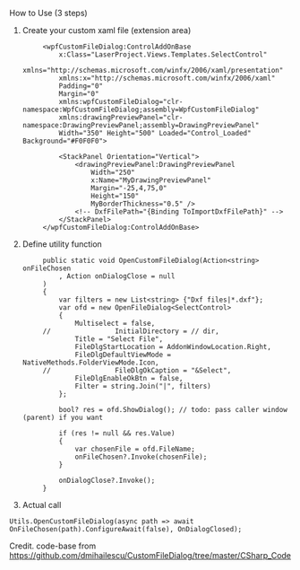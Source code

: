 How to Use (3 steps)

1. Create your custom xaml file (extension area)

			<wpfCustomFileDialog:ControlAddOnBase
				x:Class="LaserProject.Views.Templates.SelectControl"
				xmlns="http://schemas.microsoft.com/winfx/2006/xaml/presentation"
				xmlns:x="http://schemas.microsoft.com/winfx/2006/xaml"
				Padding="0"
				Margin="0"
				xmlns:wpfCustomFileDialog="clr-namespace:WpfCustomFileDialog;assembly=WpfCustomFileDialog"
				xmlns:drawingPreviewPanel="clr-namespace:DrawingPreviewPanel;assembly=DrawingPreviewPanel"
				Width="350" Height="500" Loaded="Control_Loaded" Background="#F0F0F0">
		
				<StackPanel Orientation="Vertical">
					<drawingPreviewPanel:DrawingPreviewPanel
						Width="250"
						x:Name="MyDrawingPreviewPanel"
						Margin="-25,4,75,0"
						Height="150"
						MyBorderThickness="0.5" />
					<!-- DxfFilePath="{Binding ToImportDxfFilePath}" -->
				</StackPanel>		
			</wpfCustomFileDialog:ControlAddOnBase>

2. Define utility function

			public static void OpenCustomFileDialog(Action<string> onFileChosen
				, Action onDialogClose = null
			)
			{
				var filters = new List<string> {"Dxf files|*.dxf"};
				var ofd = new OpenFileDialog<SelectControl>
				{
					Multiselect = false,
			//                InitialDirectory = // dir,
					Title = "Select File",
					FileDlgStartLocation = AddonWindowLocation.Right,
					FileDlgDefaultViewMode = NativeMethods.FolderViewMode.Icon,
			//                FileDlgOkCaption = "&Select",
					FileDlgEnableOkBtn = false,
					Filter = string.Join("|", filters)
				};
		
				bool? res = ofd.ShowDialog(); // todo: pass caller window (parent) if you want
		
				if (res != null && res.Value)
				{
					var chosenFile = ofd.FileName;
					onFileChosen?.Invoke(chosenFile);
				}
		
				onDialogClose?.Invoke();
			}



3. Actual call

`Utils.OpenCustomFileDialog(async path => await OnFileChosen(path).ConfigureAwait(false), OnDialogClosed);`



Credit. code-base from https://github.com/dmihailescu/CustomFileDialog/tree/master/CSharp_Code
